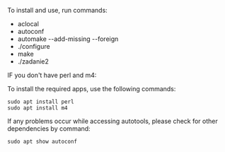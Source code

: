 To install and use, run commands:
- aclocal
- autoconf
- automake --add-missing --foreign
- ./configure
- make
- ./zadanie2

IF you don't have perl and m4:

To install the required apps, use the following commands:

    sudo apt install perl
    sudo apt install m4

If any problems occur while accessing autotools, please check for other dependencies by command:

    sudo apt show autoconf
